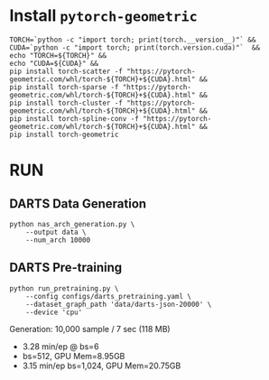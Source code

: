 # Install `pytorch-geometric`

```shell script
TORCH=`python -c "import torch; print(torch.__version__)"` &&
CUDA=`python -c "import torch; print(torch.version.cuda)"`  &&
echo "TORCH=${TORCH}" &&
echo "CUDA=${CUDA}" &&
pip install torch-scatter -f "https://pytorch-geometric.com/whl/torch-${TORCH}+${CUDA}.html" &&
pip install torch-sparse -f "https://pytorch-geometric.com/whl/torch-${TORCH}+${CUDA}.html" &&
pip install torch-cluster -f "https://pytorch-geometric.com/whl/torch-${TORCH}+${CUDA}.html" &&
pip install torch-spline-conv -f "https://pytorch-geometric.com/whl/torch-${TORCH}+${CUDA}.html" &&
pip install torch-geometric
``` 


# RUN

## DARTS Data Generation

```shell script
python nas_arch_generation.py \
    --output data \
    --num_arch 10000
```

## DARTS Pre-training

```shell script
python run_pretraining.py \
    --config configs/darts_pretraining.yaml \
    --dataset_graph_path 'data/darts-json-20000' \
    --device 'cpu'
```

Generation: 10,000 sample / 7 sec (118 MB)
- 3.28 min/ep @ bs=6
- bs=512, GPU Mem=8.95GB
- 3.15 min/ep bs=1,024, GPU Mem=20.75GB

